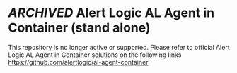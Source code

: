 _ARCHIVED_ Alert Logic AL Agent in Container (stand alone)
================
This repository is no longer active or supported.
Please refer to official Alert Logic AL Agent in Container solutions on the following links
https://github.com/alertlogic/al-agent-container
